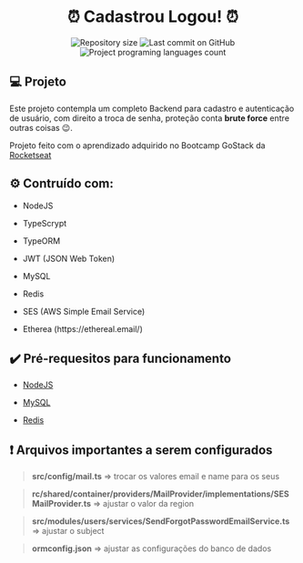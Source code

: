 <h1 align="center">⏰ Cadastrou Logou! ⏰</h1>

<p align="center">
  <img alt="Repository size" src="https://img.shields.io/github/repo-size/cassiojj/cadastrou-logou?color=">
  <img alt="Last commit on GitHub" src="https://img.shields.io/github/last-commit/cassiojj/cadastrou-logou?color=">
  <img alt="Project programing languages count" src="https://img.shields.io/github/languages/count/cassiojj/cadastrou-logou?color=">
</p>

## :computer: Projeto

Este projeto contempla um completo Backend para cadastro e autenticação de usuário, com direito a troca de senha, proteção conta **brute force** entre outras coisas :wink:.

Projeto feito com o aprendizado adquirido no Bootcamp GoStack da <a href="https://rocketseat.com.br/" target="_blank">Rocketseat</a>

## :gear: Contruído com:

<ul><li>NodeJS</ul>
<ul><li>TypeScrypt</li></ul>
<ul><li>TypeORM</li></ul>
<ul><li>JWT (JSON Web Token)</li></ul>
<ul><li>MySQL</li></ul>
<ul><li>Redis</li></ul>
<ul><li>SES (AWS Simple Email Service)</li></ul>
<ul><li>Etherea (https://ethereal.email/)</li></ul>


## :heavy_check_mark: Pré-requesitos para funcionamento

<ul>
    <li><a href="https://nodejs.org/en/" target="_blank">NodeJS
    </a></li>
</ul>

<ul>
    <li><a href="https://dev.mysql.com/downloads/" target="_blank">MySQL</a></li>
</ul>

<ul>
    <li><a href="https://redis.io/" target="_blank">Redis</a></li>
</ul>

## :heavy_exclamation_mark: Arquivos importantes a serem configurados

> **src/config/mail.ts** => trocar os valores email e name para os seus

> **rc/shared/container/providers/MailProvider/implementations/SESMailProvider.ts** => ajustar o valor da region

> **src/modules/users/services/SendForgotPasswordEmailService.ts** => ajustar o subject

> **ormconfig.json** => ajustar as configurações do banco de dados


